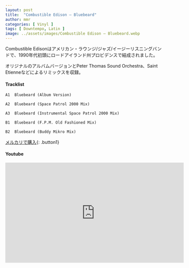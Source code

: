 ```yaml
---
layout: post
title:  "Combustible Edison – Bluebeard"
author: mmr
categories: [ Vinyl ]
tags: [ Downtempo, Latin ]
image: ../assets/images/Combustible Edison – Bluebeard.webp
---
```


Combustible Edisonはアメリカン・ラウンジ/ジャズ/イージーリスニングバンドで、1990年代初頭にロードアイランド州プロビデンスで結成されました。

オリジナルのアルバムバージョンとPeter Thomas Sound Orchestra、Saint Etienneなどによるリミックスを収録。

#### Tracklist
```md
A1  Bluebeard (Album Version)

A2  Bluebeard (Space Patrol 2000 Mix)

A3  Bluebeard (Instrumental Space Patrol 2000 Mix)

B1  Bluebeard (F.P.M. Old Fashioned Mix)

B2  Bluebeard (Buddy Mikro Mix)
```

[メルカリで購入](https://jp.mercari.com/item/m92789980685?afid=6142608987){: .button1}

#### Youtube
<iframe width="560" height="315" src="https://www.youtube.com/embed/h4Pbk2IbUqc?si=IH73kibsXEMVhQ0B" title="YouTube video player" frameborder="0" allow="accelerometer; autoplay; clipboard-write; encrypted-media; gyroscope; picture-in-picture; web-share" referrerpolicy="strict-origin-when-cross-origin" allowfullscreen></iframe>